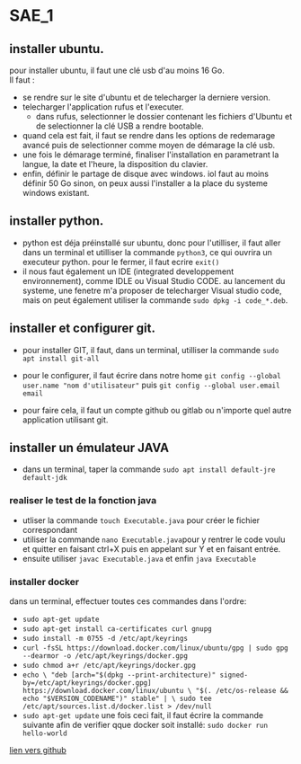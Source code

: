 # SAE_1

## installer ubuntu.
pour installer ubuntu, il faut une clé usb d'au moins 16 Go.  
Il faut :
- se rendre sur le site d'ubuntu et de telecharger la derniere version.
- telecharger l'application rufus et l'executer.
    - dans rufus, selectionner le dossier contenant les fichiers d'Ubuntu et de selectionner la clé USB a rendre bootable.
- quand cela est fait, il faut se rendre dans les options de redemarage avancé puis de selectionner comme moyen de démarage la clé usb. 
- une fois le démarage terminé, finaliser l'installation en parametrant la langue, la date et l'heure, la disposition du clavier.
- enfin, définir le partage de disque avec windows. iol faut au moins définir 50 Go sinon, on peux aussi l'installer a la place du systeme windows existant.

## installer python.
- python est déja préinstallé sur ubuntu, donc pour l'utilliser, il faut aller dans un terminal et utilliser la commande `python3`, ce qui ouvrira un executeur python. pour le fermer, il faut ecrire `exit()`
- il nous faut également un IDE (integrated developpement environnement), comme IDLE ou Visual Studio CODE. au lancement du systeme, une fenetre m'a proposer de telecharger Visual studio code, mais on peut également utiliser la commande `sudo dpkg -i code_*.deb`.

## installer et configurer git.
- pour installer GIT, il faut, dans un terminal, utilliser la commande `sudo apt install git-all`
- pour le configurer, il faut écrire dans notre home `git config --global user.name "nom d'utilisateur"` puis `git config --global user.email email`

- pour faire cela, il faut un compte github ou gitlab ou n'importe quel autre application utilisant git.

## installer un émulateur JAVA
- dans un terminal, taper la commande `sudo apt install default-jre default-jdk`
### realiser le test de la fonction java
- utliser la commande `touch Executable.java` pour créer le fichier correspondant 
- utiliser la commande `nano Executable.java`pour y rentrer le code voulu et quitter en faisant ctrl+X puis en appelant sur Y et en faisant entrée.
- ensuite utiliser `javac Executable.java` et enfin `java Executable`

### installer docker

dans un terminal, effectuer toutes ces commandes dans l'ordre:

- `sudo apt-get update`
- `sudo apt-get install ca-certificates curl gnupg`
- `sudo install -m 0755 -d /etc/apt/keyrings`
- `curl -fsSL https://download.docker.com/linux/ubuntu/gpg | sudo gpg --dearmor -o /etc/apt/keyrings/docker.gpg`
- `sudo chmod a+r /etc/apt/keyrings/docker.gpg`
- `echo \
  "deb [arch="$(dpkg --print-architecture)" signed-by=/etc/apt/keyrings/docker.gpg] https://download.docker.com/linux/ubuntu \
  "$(. /etc/os-release && echo "$VERSION_CODENAME")" stable" | \
  sudo tee /etc/apt/sources.list.d/docker.list > /dev/null`
- `sudo apt-get update`
une fois ceci fait, il faut écrire la commande suivante afin de verifier qque docker soit installé: `sudo docker run hello-world`


[lien vers github](https://github.com/carelribaltchenko/SAE_1.git)
